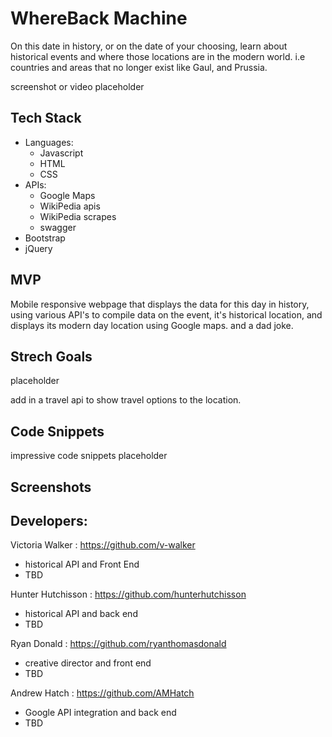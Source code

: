 # WhereBack Machine
On this date in history, or on the date of your choosing, learn about historical events and where those locations are in the modern world. i.e countries and areas that no longer exist like Gaul, and Prussia. 


screenshot or video placeholder


## Tech Stack 

- Languages:
    -  Javascript
    - HTML
    - CSS
- APIs:
    - Google Maps
    - WikiPedia apis
    - WikiPedia scrapes
    - swagger
- Bootstrap
- jQuery

## MVP
 
Mobile responsive webpage that displays the data for this day in history,
using various API's to compile data on the event, it's historical location, and displays its modern day location using Google maps. and a dad joke. 

## Strech Goals
placeholder

add in a travel api to show travel options to the location. 

## Code Snippets
impressive code snippets placeholder


## Screenshots




## Developers:

Victoria Walker :
 https://github.com/v-walker

- historical API and Front End
- TBD

Hunter Hutchisson : 
https://github.com/hunterhutchisson

- historical API and back end
- TBD

Ryan Donald :
 https://github.com/ryanthomasdonald
- creative director and front end
- TBD
 

Andrew Hatch :
 https://github.com/AMHatch

 - Google API integration and back end
 - TBD

